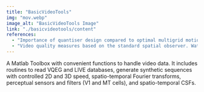 ```yaml
---
title: "BasicVideoTools"
img: "mov.webp"
image_alt: "BasicVideoTools Image"
link: "./basicvideotools/content"
references:
  - "Importance of quantiser design compared to optimal multigrid motion estimation in video coding. Malo, J., Ferri, F.J., Gutierrez, J., and Epifanio, I. Electronics Letters, 36(9):807-809, 2000."
  - "Video quality measures based on the standard spatial observer. Watson, A.B., and Malo, J. ICIP, 2002."
---
```


A Matlab Toolbox with convenient functions to handle video data. It includes routines to read VQEG and LIVE databases, generate synthetic sequences with controlled 2D and 3D speed, spatio-temporal Fourier transforms, perceptual sensors and filters (V1 and MT cells), and spatio-temporal CSFs.